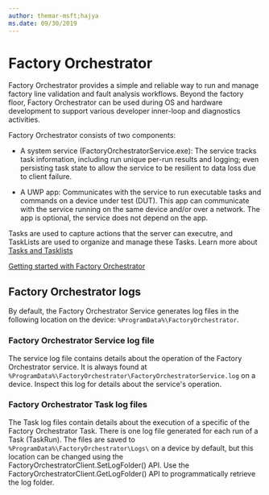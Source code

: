 ```yaml
---
author: themar-msft;hajya
ms.date: 09/30/2019
---
```


# Factory Orchestrator

Factory Orchestrator provides a simple and reliable way to run and manage factory line validation and fault analysis workflows. Beyond the factory floor, Factory Orchestrator can be used during OS and hardware development to support various developer inner-loop and diagnostics activities.

Factory Orchestrator consists of two components:

- A system service (FactoryOrchestratorService.exe): The service tracks task information, including run unique per-run results and logging; even persisting task state to allow the service to be resilient to data loss due to client failure.

- A UWP app: Communicates with the service to run executable tasks and commands on a device under test (DUT). This app can communicate with the service running on the same device and/or over a network. The app is optional, the service does not depend on the app.

Tasks are used to capture actions that the server can executre, and TaskLists are used to organize and manage these Tasks. Learn more about [Tasks and Tasklists](tasks-and-tasklists.md)

[Getting started with Factory Orchestrator](get-started-with-factory-orchestrator.md)

## Factory Orchestrator logs

By default, the Factory Orchestrator Service generates log files in the following location on the device: `%ProgramData%\FactoryOrchestrator`.

### Factory Orchestrator Service log file

The service log file contains details about the operation of the Factory Orchestrator service. It is always found at `%ProgramData%\FactoryOrchestrator\FactoryOrchestratorService.log` on a device. Inspect this log for details about the service's operation.

### Factory Orchestrator Task log files

The Task log files contain details about the execution of a specific of the Factory Orchestrator Task. There is one log file generated for each run of a Task (TaskRun). The files are saved to `%ProgramData%\FactoryOrchestrator\Logs\` on a device by default, but this location can be changed using the FactoryOrchestratorClient.SetLogFolder() API. Use the FactoryOrchestratorClient.GetLogFolder() API to programmatically retrieve the log folder.
